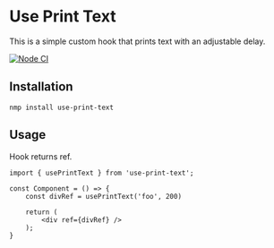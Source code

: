 # Use Print Text

This is a simple custom hook that prints text with an adjustable delay.

[![Node CI](https://github.com/M9lTHblu/use-print-text/actions/workflows/NodeCI.yml/badge.svg)](https://github.com/M9lTHblu/use-print-text/actions/workflows/NodeCI.yml)

## Installation

```
nmp install use-print-text
```
## Usage
Hook returns ref.
```
import { usePrintText } from 'use-print-text';

const Component = () => {
    const divRef = usePrintText('foo', 200)
    
    return (
        <div ref={divRef} />
    );
}
 ```
